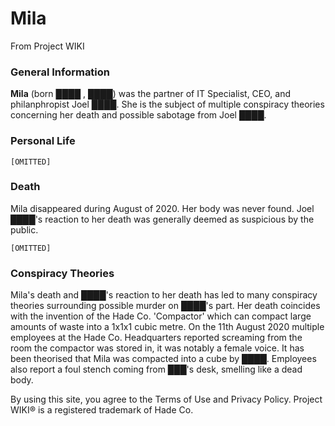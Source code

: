 # Mila
From Project WIKI
### General Information
**Mila** (born ████ , ████) was the partner of IT Specialist, CEO, and philanphropist Joel ████. She is the subject
of multiple conspiracy theories concerning her death and possible sabotage from Joel ████.

### Personal Life
`[OMITTED]`

### Death
Mila disappeared during August of 2020. Her body was never found. Joel ████'s reaction to her death was generally deemed as suspicious by the public. 

`[OMITTED]`

### Conspiracy Theories
Mila's death and ████'s reaction to her death has led to many conspiracy theories surrounding possible murder on ████'s part. Her death coincides with the invention of the Hade Co. 'Compactor' which can compact large amounts of waste into a 1x1x1 cubic metre. On the 11th August 2020 multiple employees at the Hade Co. Headquarters reported screaming from the room the compactor was stored in, it was notably a female voice. It has been theorised that Mila was compacted into a cube by ████. Employees also report a foul stench coming from ███'s desk, smelling like a dead body.

By using this site, you agree to the Terms of Use and Privacy Policy. Project WIKI® is a registered trademark of Hade Co.
